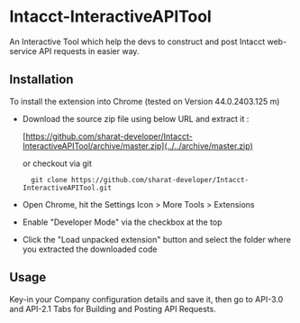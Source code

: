 # Intacct-InteractiveAPITool
An Interactive Tool which help the devs to construct and post Intacct web-service API requests in easier way.

Installation
------------

To install the extension into Chrome (tested on Version 44.0.2403.125 m)

* Download the source zip file using below URL and extract it :

    [https://github.com/sharat-developer/Intacct-InteractiveAPITool/archive/master.zip](../../archive/master.zip)
    
    or checkout via git
    
        git clone https://github.com/sharat-developer/Intacct-InteractiveAPITool.git
        
* Open Chrome, hit the  Settings Icon > More Tools > Extensions
* Enable "Developer Mode" via the checkbox at the top
* Click the "Load unpacked extension" button and select the folder where you extracted the downloaded code

Usage
------------

Key-in your Company configuration details and save it, then go to API-3.0 and API-2.1 Tabs for Building and Posting API Requests.